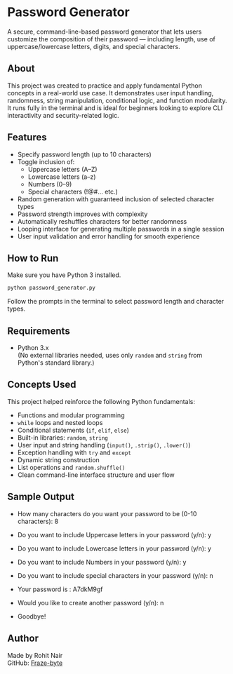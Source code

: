 # Password Generator

A secure, command-line-based password generator that lets users customize the composition of their password — including length, use of uppercase/lowercase letters, digits, and special characters.

## About

This project was created to practice and apply fundamental Python concepts in a real-world use case. It demonstrates user input handling, randomness, string manipulation, conditional logic, and function modularity.  
It runs fully in the terminal and is ideal for beginners looking to explore CLI interactivity and security-related logic.

## Features

- Specify password length (up to 10 characters)
- Toggle inclusion of:
  - Uppercase letters (A–Z)
  - Lowercase letters (a–z)
  - Numbers (0–9)
  - Special characters (!@#... etc.)
- Random generation with guaranteed inclusion of selected character types
- Password strength improves with complexity
- Automatically reshuffles characters for better randomness
- Looping interface for generating multiple passwords in a single session
- User input validation and error handling for smooth experience

## How to Run

Make sure you have Python 3 installed.

```bash
python password_generator.py
```

Follow the prompts in the terminal to select password length and character types.

## Requirements

-  Python 3.x  
(No external libraries needed, uses only `random` and `string` from Python's standard library.)

## Concepts Used
This project helped reinforce the following Python fundamentals:

- Functions and modular programming
- `while` loops and nested loops
- Conditional statements (`if`, `elif`, `else`)
- Built-in libraries: `random`, `string`
- User input and string handling (`input()`, `.strip()`, `.lower()`)
- Exception handling with `try` and `except`
- Dynamic string construction
- List operations and `random.shuffle()`
- Clean command-line interface structure and user flow

## Sample Output

- How many characters do you want your password to be (0-10 characters): 8
- Do you want to include Uppercase letters in your password (y/n): y
- Do you want to include Lowercase letters in your password (y/n): y
- Do you want to include Numbers in your password (y/n): y
- Do you want to include special characters in your password (y/n): n
- Your password is : A7dkM9gf

- Would you like to create another password (y/n): n
- Goodbye!

## Author

Made by Rohit Nair  
GitHub: [Fraze-byte](https://github.com/Fraze-byte)